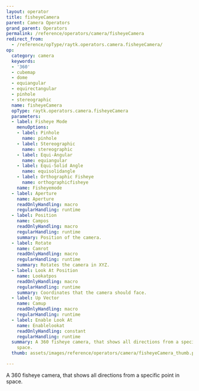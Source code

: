 ```yaml
---
layout: operator
title: fisheyeCamera
parent: Camera Operators
grand_parent: Operators
permalink: /reference/operators/camera/fisheyeCamera
redirect_from:
  - /reference/opType/raytk.operators.camera.fisheyeCamera/
op:
  category: camera
  keywords:
  - '360'
  - cubemap
  - dome
  - equiangular
  - equirectangular
  - pinhole
  - stereographic
  name: fisheyeCamera
  opType: raytk.operators.camera.fisheyeCamera
  parameters:
  - label: Fisheye Mode
    menuOptions:
    - label: Pinhole
      name: pinhole
    - label: Stereographic
      name: stereographic
    - label: Equi-Angular
      name: equiangular
    - label: Equi-Solid Angle
      name: equisolidangle
    - label: Orthographic Fisheye
      name: orthographicfisheye
    name: Fisheyemode
  - label: Aperture
    name: Aperture
    readOnlyHandling: macro
    regularHandling: runtime
  - label: Position
    name: Campos
    readOnlyHandling: macro
    regularHandling: runtime
    summary: Position of the camera.
  - label: Rotate
    name: Camrot
    readOnlyHandling: macro
    regularHandling: runtime
    summary: Rotates the camera in XYZ.
  - label: Look At Position
    name: Lookatpos
    readOnlyHandling: macro
    regularHandling: runtime
    summary: Coordinates that the camera should face.
  - label: Up Vector
    name: Camup
    readOnlyHandling: macro
    regularHandling: runtime
  - label: Enable Look At
    name: Enablelookat
    readOnlyHandling: constant
    regularHandling: runtime
  summary: A 360 fisheye camera, that shows all directions from a specific point in
    space.
  thumb: assets/images/reference/operators/camera/fisheyeCamera_thumb.png

---
```



A 360 fisheye camera, that shows all directions from a specific point in space.